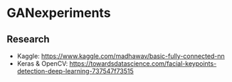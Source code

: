 # GANexperiments

## Research
- Kaggle: https://www.kaggle.com/madhawav/basic-fully-connected-nn
- Keras & OpenCV: https://towardsdatascience.com/facial-keypoints-detection-deep-learning-737547f73515
